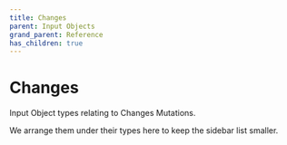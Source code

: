 ```yaml
---
title: Changes
parent: Input Objects
grand_parent: Reference
has_children: true
---
```


# Changes

Input Object types relating to Changes Mutations.

We arrange them under their types here to keep the sidebar list smaller.

